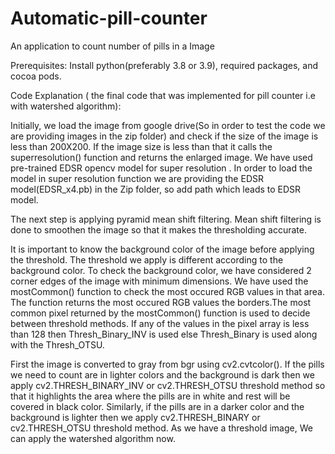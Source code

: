 # Automatic-pill-counter
An application to count number of pills in a Image
 

Prerequisites:
 Install python(preferably 3.8 or 3.9), required packages, and cocoa pods.
 
 
Code Explanation ( the final code that was implemented for pill counter i.e with watershed
algorithm): 

Initially, we load the image from google drive(So in order to test the code we are providing
images in the zip folder) and check if the size of the image is less than 200X200. If the image
size is less than that it calls the superresolution() function and returns the enlarged image. We
have used pre-trained EDSR opencv model for super resolution . In order to load the model in
super resolution function we are providing the EDSR model(EDSR_x4.pb) in the Zip folder, so
add path which leads to EDSR model.

The next step is applying pyramid mean shift filtering. Mean shift filtering is done to smoothen
the image so that it makes the thresholding accurate.

It is important to know the background color of the image before applying the threshold. The
threshold we apply is different according to the background color. To check the background
color, we have considered 2 corner edges of the image with minimum dimensions. We have used
the mostCommon() function to check the most occured RGB values in that area. The function
returns the most occured RGB values the borders.The most common pixel returned by the
mostCommon() function is used to decide between threshold methods. If any of the values in the
pixel array is less than 128 then Thresh_Binary_INV is used else Thresh_Binary is used along
with the Thresh_OTSU.

First the image is converted to gray from bgr using cv2.cvtcolor(). If the pills we need to count
are in lighter colors and the background is dark then we apply cv2.THRESH_BINARY_INV or
cv2.THRESH_OTSU threshold method so that it highlights the area where the pills are in white
and rest will be covered in black color. Similarly, if the pills are in a darker color and the
background is lighter then we apply cv2.THRESH_BINARY or cv2.THRESH_OTSU threshold
method. As we have a threshold image, We can apply the watershed algorithm now.
